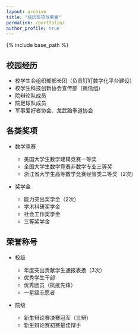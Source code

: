 ```yaml
---
layout: archive
title: "经历奖项与荣誉"
permalink: /portfolio/
author_profile: true
---
```


{% include base_path %}

## 校园经历
* 校学生会组织部部长团（负责钉钉数字化平台建设）
* 校学生科技创新协会宣传部（微信组）
* 院辩论队成员
* 院足球队成员
* 军事爱好者协会、龙武跆拳道协会

## 各类奖项

* 数学竞赛
  * 美国大学生数学建模竞赛一等奖
  * 全国大学生数学竞赛非数学专业三等奖
  * 浙江省大学生高等数学竞赛经管类二等奖（2次）
  
* 奖学金
  * 能力突出奖学金（2次）
  * 学术科研奖学金
  * 社会工作奖学金
  * 三等奖学金
  
## 荣誉称号
* 校级
  * 年度突出贡献学生通报表扬（3次）
  * 优秀学生干部
  * 优秀团员（抗疫先锋）
  * 一星级志愿者
  
* 院级
  * 新生辩论赛决赛冠军（三辩）
  * 新生辩论赛初赛最佳辩手

